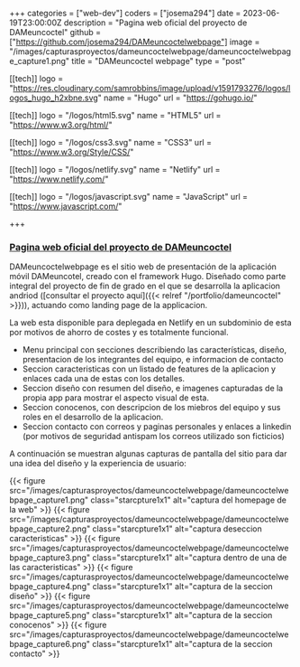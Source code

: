 +++
categories = ["web-dev"]
coders = ["josema294"]
date = 2023-06-19T23:00:00Z
description = "Pagina web oficial del proyecto de DAMeuncoctel"
github = ["https://github.com/josema294/DAMeuncoctelwebpage"]
image = "/images/capturasproyectos/dameuncoctelwebpage/dameuncoctelwebpage_capture1.png"
title = "DAMeuncoctel webpage"
type = "post"

[[tech]]
logo = "https://res.cloudinary.com/samrobbins/image/upload/v1591793276/logos/logos_hugo_h2xbne.svg"
name = "Hugo"
url = "https://gohugo.io/"

[[tech]]
logo = "/logos/html5.svg"
name = "HTML5"
url = "https://www.w3.org/html/"

[[tech]]
logo = "/logos/css3.svg"
name = "CSS3"
url = "https://www.w3.org/Style/CSS/"

[[tech]]
logo = "/logos/netlify.svg"
name = "Netlify"
url = "https://www.netlify.com/"

[[tech]]
logo = "/logos/javascript.svg"
name = "JavaScript"
url = "https://www.javascript.com/"

+++

 ### [Pagina web oficial del proyecto de DAMeuncoctel](https://dameuncoctel.netlify.app/#home)

DAMeuncoctelwebpage es el sitio web de presentación de la aplicación móvil DAMeuncotel, creado con el framework Hugo. Diseñado como parte integral del proyecto de fin de grado en el que se desarrolla la aplicacion andriod ([consultar el proyecto aquí]({{< relref  "/portfolio/dameuncoctel" >}})), actuando como landing page de la applicacion.

La web esta disponible para deplegada en Netlify en un subdominio de esta por motivos de ahorro de costes y es totalmente funcional.

* Menu principal con secciones describiendo las características, diseño, presentacion de los integrantes del equipo, e informacion de contacto
* Seccion caracteristicas con un listado de features de la aplicacion y enlaces cada una de estas con los detalles. 
* Seccion diseño con resumen del diseño, e imagenes capturadas de la propia app para mostrar el aspecto visual de esta.
* Seccion conocenos, con descripcion de los miebros del equipo y sus roles en el desarrollo de la aplicacion.
* Seccion contacto con correos y paginas personales y enlaces a linkedin (por motivos de seguridad antispam los correos utilizado son ficticios)


A continuación se muestran algunas capturas de pantalla del sitio para dar una idea del diseño y la experiencia de usuario:

<!-- {{< startcaptures1x1 >}} -->
{{< figure src="/images/capturasproyectos/dameuncoctelwebpage/dameuncoctelwebpage_capture1.png" class="starcpture1x1" alt="captura del homepage de la web" >}}
{{< figure src="/images/capturasproyectos/dameuncoctelwebpage/dameuncoctelwebpage_capture2.png" class="starcpture1x1" alt="captura deseccion caracteristicas" >}}
{{< figure src="/images/capturasproyectos/dameuncoctelwebpage/dameuncoctelwebpage_capture3.png" class="starcpture1x1" alt="captura dentro de una de las caracteristicas" >}}
{{< figure src="/images/capturasproyectos/dameuncoctelwebpage/dameuncoctelwebpage_capture4.png" class="starcpture1x1" alt="captura de la seccion diseño" >}}
{{< figure src="/images/capturasproyectos/dameuncoctelwebpage/dameuncoctelwebpage_capture5.png" class="starcpture1x1" alt="captura de la seccion conocenos" >}}
{{< figure src="/images/capturasproyectos/dameuncoctelwebpage/dameuncoctelwebpage_capture6.png" class="starcpture1x1" alt="captura de la seccion contacto" >}}
<!-- {{< endcaptures1x1 >}} -->